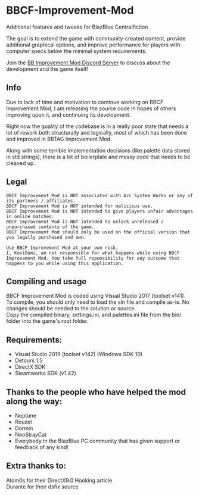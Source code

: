 # BBCF-Improvement-Mod
Additional features and tweaks for BlazBlue Centralfiction

The goal is to extend the game with community-created content, provide additional graphical options, and improve performance for players with computer specs below the minimal system requirements.

Join the [BB Improvement Mod Discord Server](https://discord.gg/j2mCX9s) to discuss about the development and the game itself!

## Info
Due to lack of time and motivation to continue working on BBCF Improvement Mod, I am releasing the source code in hopes of others improving upon it, and continuing its development.

Right now the quality of the codebase is in a really poor state that needs a lot of rework both structurally and logically, most of which has been done and improved in BBTAG Improvement Mod.

Along with some terrible implementation decisions (like palette data stored in std strings), there is a lot of boilerplate and messy code that needs to be cleaned up.

## Legal
```
BBCF Improvement Mod is NOT associated with Arc System Works or any of its partners / affiliates.
BBCF Improvement Mod is NOT intended for malicious use.
BBCF Improvement Mod is NOT intended to give players unfair advantages in online matches.
BBCF Improvement Mod is NOT intended to unlock unreleased / unpurchased contents of the game.
BBCF Improvement Mod should only be used on the official version that you legally purchased and own.

Use BBCF Improvement Mod at your own risk. 
I, KoviDomi, am not responsible for what happens while using BBCF Improvement Mod. You take full reponsibility for any outcome that happens to you while using this application.
```

## Compiling and usage
BBCF Improvement Mod is coded using Visual Studio 2017 (toolset v141). <br>
To compile, you should only need to load the sln file and compile as-is. No changes should be needed to the solution or source.<br>
Copy the compiled binary, settings.ini, and palettes.ini file from the bin/ folder into the game's root folder.

## Requirements:
- Visual Studio 2019 (toolset v142) (Windows SDK 10)
- Detours 1.5
- DirectX SDK
- Steamworks SDK (v1.42)

## Thanks to the people who have helped the mod along the way:
* Neptune
* Rouzel
* Dormin
* NeoStrayCat
* Everybody in the BlazBlue PC community that has given support or feedback of any kind!

## Extra thanks to:
Atom0s for their DirectX9.0 Hooking article<br>
Durante for their dsfix source
